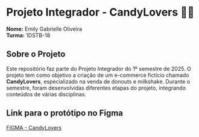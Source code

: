 # **Projeto Integrador - CandyLovers 🍩✨**

**Nome:** Emily Gabrielle Oliveira  
**Turma:** 1DSTB-18  

## **Sobre o Projeto**  
Este repositório faz parte do Projeto Integrador do 1º semestre de 2025. O projeto tem como objetivo a criação de um e-commerce fictício chamado **CandyLovers**, especializado na venda de donouts e milkshake. Durante o semestre, foram desenvolvidas diferentes etapas do projeto, integrando conteúdos de várias disciplinas.

## Link para o protótipo no Figma  
[FIGMA - CandyLovers](https://www.figma.com/design/Lm51OhikcTObM03orwJvbf/Untitled?node-id=0-1&t=hynijYkuVrf1WDK0-1)
